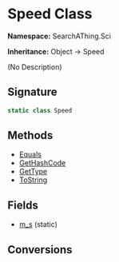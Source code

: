 # Speed Class
**Namespace:** SearchAThing.Sci

**Inheritance:** Object → Speed

(No Description)

## Signature
```csharp
static class Speed
```
## Methods
- [Equals](Speed/Equals.md)
- [GetHashCode](Speed/GetHashCode.md)
- [GetType](Speed/GetType.md)
- [ToString](Speed/ToString.md)
## Fields
- [m_s](Speed/m_s.md) (static)
## Conversions
